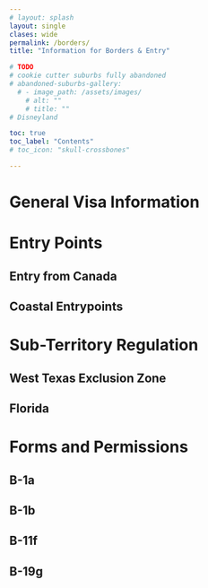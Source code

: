 ```yaml
---
# layout: splash
layout: single
clases: wide
permalink: /borders/
title: "Information for Borders & Entry"

# TODO
# cookie cutter suburbs fully abandoned
# abandoned-suburbs-gallery:
  # - image_path: /assets/images/
    # alt: ""
    # title: ""
# Disneyland

toc: true
toc_label: "Contents"
# toc_icon: "skull-crossbones"

---
```


# General Visa Information


# Entry Points

## Entry from Canada

## Coastal Entrypoints


# Sub-Territory Regulation
## West Texas Exclusion Zone

## Florida

# Forms and Permissions
## B-1a
## B-1b
## B-11f
## B-19g